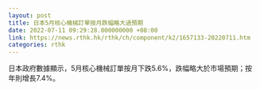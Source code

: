 ```yaml
---
layout: post
title: 日本5月核心機械訂單按月跌幅略大過預期
date: 2022-07-11 09:29:28.000000000 +08:00
link: https://news.rthk.hk/rthk/ch/component/k2/1657133-20220711.htm
categories: rthk
---
```


日本政府數據顯示，5月核心機械訂單按月下跌5.6%，跌幅略大於市場預期；按年則增長7.4%。
